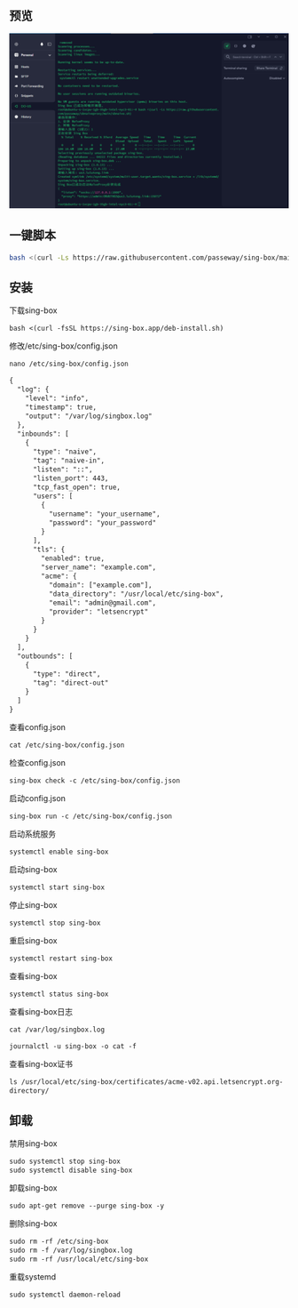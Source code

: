 ## 预览

![preview](预览.png)

## 一键脚本
```bash
bash <(curl -Ls https://raw.githubusercontent.com/passeway/sing-box/main/sing-box.sh)
```
## 安装
下载sing-box
```
bash <(curl -fsSL https://sing-box.app/deb-install.sh)
```
修改/etc/sing-box/config.json
```
nano /etc/sing-box/config.json
```
```
{
  "log": {
    "level": "info",
    "timestamp": true,
    "output": "/var/log/singbox.log"
  },
  "inbounds": [
    {
      "type": "naive",
      "tag": "naive-in",
      "listen": "::",
      "listen_port": 443,
      "tcp_fast_open": true,
      "users": [
        {
          "username": "your_username",
          "password": "your_password"
        }
      ],
      "tls": {
        "enabled": true,
        "server_name": "example.com",
        "acme": {
          "domain": ["example.com"],
          "data_directory": "/usr/local/etc/sing-box",
          "email": "admin@gmail.com",
          "provider": "letsencrypt"
        }
      }
    }
  ],
  "outbounds": [
    {
      "type": "direct",
      "tag": "direct-out"
    }
  ]
}
```
查看config.json
```
cat /etc/sing-box/config.json
```
检查config.json
```
sing-box check -c /etc/sing-box/config.json
```
启动config.json
```
sing-box run -c /etc/sing-box/config.json
```
启动系统服务
```
systemctl enable sing-box
```
启动sing-box
```
systemctl start sing-box
```
停止sing-box
```
systemctl stop sing-box
```
重启sing-box
```
systemctl restart sing-box
```
查看sing-box
```
systemctl status sing-box
```
查看sing-box日志
```
cat /var/log/singbox.log
```
```
journalctl -u sing-box -o cat -f
```
查看sing-box证书
```
ls /usr/local/etc/sing-box/certificates/acme-v02.api.letsencrypt.org-directory/
```


## 卸载
禁用sing-box
```
sudo systemctl stop sing-box
sudo systemctl disable sing-box
```
卸载sing-box
```
sudo apt-get remove --purge sing-box -y
```
删除sing-box
```
sudo rm -rf /etc/sing-box
sudo rm -f /var/log/singbox.log
sudo rm -rf /usr/local/etc/sing-box
```
重载systemd
```
sudo systemctl daemon-reload
```
